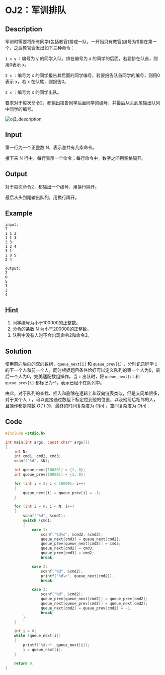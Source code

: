 # OJ2：军训排队

## Description

军训时需要将所有同学(包括教官)排成一队，一开始只有教官(编号为1)排在第一个，之后教官会发出如下三种命令：

`1 x y` ：编号为 y 的同学入队，排在编号为 x 的同学的后面，若要排在队首，则用0表示 x。

`2 x` ：编号为 x 的同学报告其后面的同学编号，若要报告队首同学的编号，则用0表示 x，若 x 在队尾，则报告0。

`3 x` ：编号为 x 的同学出队。

要求对于每次命令2，都输出报告同学后面同学的编号，并最后从头到尾输出队列中同学的编号。

![oj2_description](https://cdn.jsdelivr.net/gh/DerrickMarcus/picgo_image/images/oj2_description.png)

## Input

第一行为一个正整数 N，表示总共有几条命令。

接下来 N 行中，每行表示一个命令；每行命令中，数字之间用空格隔开。

## Output

对于每次命令2，都输出一个编号，用换行隔开。

最后从头到尾输出队列，用换行隔开。

## Example

```text
input:
7
1 1 2
1 1 3
2 3
1 2 4
3 1
1 0 5
2 4

output:
2
0
5
3
2
4
```

## Hint

1. 同学编号为小于100000的正整数。
2. 命令的条数 N 为小于200000的正整数。
3. 队列中没有人时不会出现命令2和命令3。

## Solution

使用前向后向的双向数组，`queue_next[i]` 和 `queue_prev[i]` ，分别记录同学 `i` 的下一个人和前一个人，同时根据题目条件恰好可以定义队列的第一个人为0，最后一个人为0，完美适配数组操作。当 `i` 出队时，将 `queue_next[i]` 和 `queue_prev[i]` 都标记为-1，表示已经不在队列中。

由此，对于队列的查找、插入和删除在逻辑上和双向链表类似，但是又简单很多，对于某个人 `i` ，可以直接通过数组下标定位到他的位置，以及他前后相邻的人，且操作都是常数 $O(1)$ 的，最终的时间复杂度为 $O(n)$ ，空间复杂度为 $O(n)$ .

## Code

```c
#include <stdio.h>

int main(int argc, const char* argv[])
{
    int N;
    int cmd1, cmd2, cmd3;
    scanf("%d", &N);

    int queue_next[100001] = {1, 0};
    int queue_prev[100001] = {1, 0};

    for (int i = 2; i < 100001; i++)
    {
        queue_next[i] = queue_prev[i] = -1;
    }

    for (int i = 0; i < N; i++)
    {
        scanf("%d", &cmd1);
        switch (cmd1)
        {
            case 1:
                scanf("%d%d", &cmd2, &cmd3);
                queue_next[cmd3] = queue_next[cmd2];
                queue_prev[queue_next[cmd2]] = cmd3;
                queue_next[cmd2] = cmd3;
                queue_prev[cmd3] = cmd2;
                break;

            case 2:
                scanf("%d", &cmd2);
                printf("%d\n", queue_next[cmd2]);
                break;

            case 3:
                scanf("%d", &cmd2);
                queue_prev[queue_next[cmd2]] = queue_prev[cmd2];
                queue_next[queue_prev[cmd2]] = queue_next[cmd2];
                queue_next[cmd2] = queue_prev[cmd2] = -1;
                break;
        }
    }

    int i = 0;
    while (queue_next[i])
    {
        printf("%d\n", queue_next[i]);
        i = queue_next[i];
    }

    return 0;
}
```
